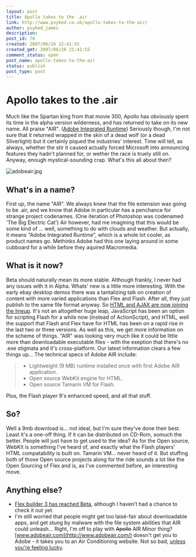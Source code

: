 ```yaml
---
layout: post
title: Apollo takes to the .air
link: http://www.psyked.co.uk/apollo-takes-to-the-air/
author: psyked_james
description: 
post_id: 76
created: 2007/06/26 22:41:55
created_gmt: 2007/06/26 21:41:55
comment_status: open
post_name: apollo-takes-to-the-air
status: publish
post_type: post
---
```


# Apollo takes to the .air

Much like the Spartan king from that movie 300, Apollo has obviously spent its time in the alpha version wilderness, and has returned to take on its new name. All praise "AIR". ([Adobe Integrated Runtime](http://labs.adobe.com/technologies/air/)) Seriously though, I'm not sure that it returned wrapped in the skin of a dead wolf (or a dead Silverlight) but it certainly piqued the industries' interest. Time will tell, as always, whether the stir it caused actually forced Microsoft into announcing features they hadn't planned for, or wether the race is truely still on. Anyway, enough mystical-sounding crap. What's this all about then? 

![adobeair.jpg](http://uploads.psyked.co.uk/2007/06/adobeair.jpg)

## What's in a name?

First up, the name "AIR". We always knew that the file extension was going to be .air, and we know that Adobe in particular has a penchance for strange project codenames. (One iteration of Photoshop was codenamed 'The Big Electric Cat') Air however, had me imagining that this would be some kind of ... well, something to do with clouds and weather. But actually, it means "Adobe Integrated Runtime", which is a whole lot cooler, as product names go. Methinks Adobe had this one laying around in some cubboard for a while before they aquired Macromedia. 

## What is it now?

Beta should naturally mean its more stable. Although frankly, I never had any issues with it in Alpha. Whats' new is a little more interesting. With the early ebay desktop demos there was a tantalizing talk on creation of content with more varied applications than Flex and Flash. After all, they just publish to the same file format anyway. So [HTML and AJAX are now joining the lineup](http://labs.adobe.com/technologies/air/develop_ajax.html). It's not an altogether huge leap, JavaScript has been an option for scripting Flash for a while now (instead of ActionScript), and HTML, well the support that Flash and Flex have for HTML has been on a rapid rise in the last two or three versions. As well as this, we get more information on the scheme of things. "AIR" was looking very much like it could be little more than downloadable executable files - with the exeption that there's no .exe stigmata and it's cross-platform. Our latest information clears a few things up... The technical specs of Adobe AIR include: 

>   * Lightweight (9 MB) runtime installed once with first Adobe AIR application.
>   * Open source WebKit engine for HTML.
>   * Open source Tamarin VM for Flash.

Plus, the Flash player 9's enhanced speed, and all that stuff. 

## So?

Well a 9mb download is... not ideal, but I'm sure they've done their best. Least it's a one-off thing. If it can be distributed on CD-Rom, somuch the better. People will just have to get used to the idea? As for the Open source, WebKit is something I've heard of, and exactly what the Flash players' HTML compatability is built on. Tamarin VM... never heard of it. But stuffing both of those Open source projects along for the ride sounds a lot like the Open Sourcing of Flex and is, as I've commented before, an interesting move. 

## Anything else?

  * [Flex builder 3 has reached Beta](http://labs.adobe.com/technologies/flex/sdk/flex3sdk.html?e=labs_adobeflexbuilder3), although I haven't had a chance to check it out yet.
  * I'm still worried that people might get too laisé-fair about downloadable apps, and get stung by malware with the file system abilities that AIR could unleash...
Right, I'm off to play with <del>Apollo</del> AIR Minor thing? [www.adobeair.com](http://www.adobeair.com/) doesn't get you to Adobe - it takes you to an Air Conditioning website. Not so bad, [unless you're feeling lucky](http://www.google.com/search?q=adobe+air).